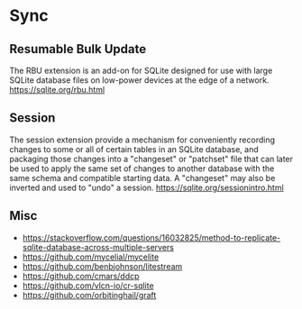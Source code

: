 # Sync

## Resumable Bulk Update

The RBU extension is an add-on for SQLite designed for use with large SQLite database files on low-power devices at the edge of a network.
<https://sqlite.org/rbu.html>

## Session

The session extension provide a mechanism for conveniently recording changes to some or all of certain tables in an SQLite database, and packaging those changes into a "changeset" or "patchset" file that can later be used to apply the same set of changes to another database with the same schema and compatible starting data. A "changeset" may also be inverted and used to "undo" a session.
<https://sqlite.org/sessionintro.html>

## Misc

- <https://stackoverflow.com/questions/16032825/method-to-replicate-sqlite-database-across-multiple-servers>
- <https://github.com/mycelial/mycelite>
- <https://github.com/benbjohnson/litestream>
- <https://github.com/cmars/ddcp>
- <https://github.com/vlcn-io/cr-sqlite>
- <https://github.com/orbitinghail/graft>

